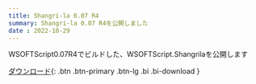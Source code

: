 ```yaml
---
title: Shangri-la 0.07 R4
summary: Shangri-la 0.07 R4を公開しました
date : 2022-10-29
---
```

WSOFTScript0.07R4でビルドした、WSOFTScript.Shangrilaを公開します

[ ダウンロード](https://download.wsoft.ws/WS00063){: .btn .btn-primary .btn-lg .bi .bi-download }